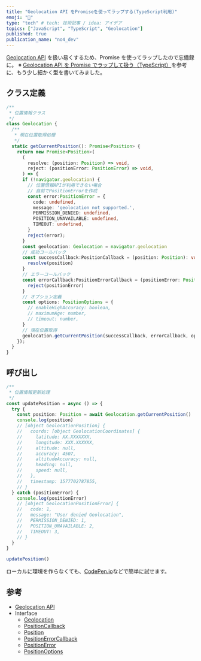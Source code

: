 ```yaml
---
title: "Geolocation API をPromiseを使ってラップする(TypeScript利用)"
emoji: "📌"
type: "tech" # tech: 技術記事 / idea: アイデア
topics: ["JavaScript", "TypeScript", "Geolocation"]
published: true
publication_name: "no4_dev"
---
```


[Geolocation API](https://developer.mozilla.org/ja/docs/Web/API/Geolocation/Using_geolocation) を扱い易くするため、Promise を使ってラップしたので忘備録に。
※ [Geolocation API を Promise でラップして扱う（TypeScript）](https://qiita.com/makotoyc/items/aee473b341cd3a7bd31f)を参考に、もう少し細かく型を書いてみました。

## クラス定義

```typescript:Geolocation.ts
/**
 * 位置情報クラス
 */
class Geolocation {
  /**
   * 現在位置取得処理
   */
  static getCurrentPosition(): Promise<Position> {
    return new Promise<Position>(
      (
        resolve: (position: Position) => void,
        reject: (positionError: PositionError) => void,
      ) => {
      if (!navigator.geolocation) {
        // 位置情報APIが利用できない場合
        // 自前でPositionErrorを作成
        const error:PositionError = {
          code: undefined,
          message: 'geolocation not supported.',
          PERMISSION_DENIED: undefined,
          POSITION_UNAVAILABLE: undefined,
          TIMEOUT: undefined,
        }
        reject(error);
      }
      const geolocation: Geolocation = navigator.geolocation
      // 成功コールバック
      const successCallback:PositionCallback = (position: Position): void => {
        resolve(position)
      }
      // エラーコールバック
      const errorCallback:PositionErrorCallback = (positionError: PositionError): void => {
        reject(positionError)
      }
      // オプション定義
      const options: PositionOptions = {
        // enableHighAccuracy: boolean,
        // maximumAge: number,
        // timeout: number,
      }
      // 現在位置取得
      geolocation.getCurrentPosition(successCallback, errorCallback, options);
    });
  }
}
```

## 呼び出し

```typescript:index.ts
/**
 * 位置情報更新処理
 */
const updatePosition = async () => {
  try {
    const position: Position = await Geolocation.getCurrentPosition()
    console.log(position)
    // [object GeolocationPosition] {
    //   coords: [object GeolocationCoordinates] {
    //     latitude: XX.XXXXXXX,
    //     longitude: XXX.XXXXXX,
    //     altitude: null,
    //     accuracy: 4507,
    //     altitudeAccuracy: null,
    //     heading: null,
    //     speed: null,
    //   },
    //   timestamp: 1577702787855,
    // }
  } catch (positionError) {
    console.log(positionError)
    // [object GeolocationPositionError] {
    //   code: 1,
    //   message: "User denied Geolocation",
    //   PERMISSION_DENIED: 1,
    //   POSITION_UNAVAILABLE: 2,
    //   TIMEOUT: 3,
    // }
  }
}

updatePosition()
```

ローカルに環境を作らなくても、[CodePen.io](https://codepen.io/)などで簡単に試せます。

## 参考

- [Geolocation API](https://developer.mozilla.org/ja/docs/Web/API/Geolocation/Using_geolocation)
- Interface
  - [Geolocation](https://microsoft.github.io/PowerBI-JavaScript/interfaces/_node_modules_typedoc_node_modules_typescript_lib_lib_dom_d_.geolocation.html)
  - [PositionCallback](https://microsoft.github.io/PowerBI-JavaScript/interfaces/_node_modules_typedoc_node_modules_typescript_lib_lib_dom_d_.positioncallback.html)
  - [Position](https://microsoft.github.io/PowerBI-JavaScript/interfaces/_node_modules_typedoc_node_modules_typescript_lib_lib_dom_d_.position.html)
  - [PositionErrorCallback](https://microsoft.github.io/PowerBI-JavaScript/interfaces/_node_modules_typedoc_node_modules_typescript_lib_lib_dom_d_.positionerrorcallback.html)
  - [PositionError](https://microsoft.github.io/PowerBI-JavaScript/interfaces/_node_modules_typedoc_node_modules_typescript_lib_lib_dom_d_.positionerror.html)
  - [PositionOptions](https://microsoft.github.io/PowerBI-JavaScript/interfaces/_node_modules_typedoc_node_modules_typescript_lib_lib_dom_d_.positionoptions.html)
